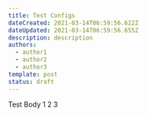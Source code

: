 ```yaml
---
title: Test Configs
dateCreated: 2021-03-14T06:59:56.622Z
dateUpdated: 2021-03-14T06:59:56.655Z
description: description
authors:
  - author1
  - author2
  - author3
template: post
status: draft
---
```

Test Body 1 2 3